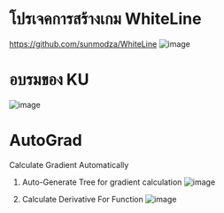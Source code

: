 # โปรเจคการสร้างเกม WhiteLine
https://github.com/sunmodza/WhiteLine
![image](https://user-images.githubusercontent.com/62195081/193410113-765d6883-5380-4011-a93e-7bf43392bde0.png)

# อบรมของ KU
![image](https://user-images.githubusercontent.com/62195081/193410142-1ef76efd-0ef1-4c64-b456-a4d817ae7a8d.png)

# AutoGrad
Calculate Gradient Automatically

1. Auto-Generate Tree for gradient calculation
![image](https://user-images.githubusercontent.com/62195081/193295301-5365bb23-1df4-42ad-9bab-fcdbc1457b8b.png)

2. Calculate Derivative For Function
![image](https://user-images.githubusercontent.com/62195081/193295047-88ddb057-d89b-44c4-a0d2-f2d8030652e1.png)


